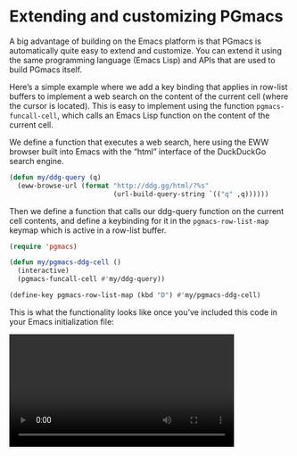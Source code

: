 # Extending and customizing PGmacs

A big advantage of building on the Emacs platform is that PGmacs is automatically quite easy to
extend and customize. You can extend it using the same programming language (Emacs Lisp) and APIs
that are used to build PGmacs itself.

Here’s a simple example where we add a key binding that applies in row-list buffers to implement a
web search on the content of the current cell (where the cursor is located). This is easy to
implement using the function `pgmacs-funcall-cell`, which calls an Emacs Lisp function on the
content of the current cell.

We define a function that executes a web search, here using the EWW browser built into Emacs with
the “html” interface of the DuckDuckGo search engine. 

```lisp
(defun my/ddg-query (q)
  (eww-browse-url (format "http://ddg.gg/html/?%s"
                          (url-build-query-string `(("q" ,q))))))
```

Then we define a function that calls our ddg-query function on the current cell contents, and define
a keybinding for it in the `pgmacs-row-list-map` keymap which is active in a row-list buffer.

```lisp
(require 'pgmacs)

(defun my/pgmacs-ddg-cell ()
  (interactive)
  (pgmacs-funcall-cell #'my/ddg-query))

(define-key pgmacs-row-list-map (kbd "D") #'my/pgmacs-ddg-cell)
```

This is what the functionality looks like once you’ve included this code in your Emacs
initialization file: 

<video src="https://github.com/user-attachments/assets/4c2c7417-5356-409d-a0d8-a3cb42889575" width="80%"/>
